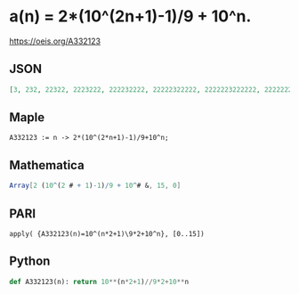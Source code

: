 # a\(n\) \= 2\*\(10^\(2n\+1\)\-1\)/9 \+ 10^n\.
https://oeis.org/A332123
## JSON
```JSON
[3, 232, 22322, 2223222, 222232222, 22222322222, 2222223222222, 222222232222222, 22222222322222222, 2222222223222222222, 222222222232222222222, 22222222222322222222222, 2222222222223222222222222, 222222222222232222222222222, 22222222222222322222222222222, 2222222222222223222222222222222]
```
## Maple
```Maple
A332123 := n -> 2*(10^(2*n+1)-1)/9+10^n;
```
## Mathematica
```Mathematica
Array[2 (10^(2 # + 1)-1)/9 + 10^# &, 15, 0]
```
## PARI
```PARI
apply( {A332123(n)=10^(n*2+1)\9*2+10^n}, [0..15])
```
## Python
```Python
def A332123(n): return 10**(n*2+1)//9*2+10**n
```
